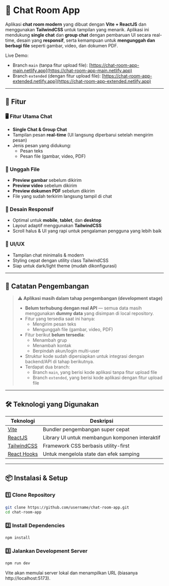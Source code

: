 # 💬 Chat Room App

Aplikasi **chat room modern** yang dibuat dengan **Vite + ReactJS** dan menggunakan **TailwindCSS** untuk tampilan yang menarik. Aplikasi ini mendukung **single chat** dan **group chat** dengan pembaruan UI secara real-time, desain yang **responsif**, serta kemampuan untuk **mengunggah dan berbagi file** seperti gambar, video, dan dokumen PDF.

Live Demo:

- Branch `main` (tanpa fitur upload file): [https://chat-room-app-main.netlify.app](https://chat-room-app-main.netlify.app)
- Branch `extended` (dengan fitur upload file): [https://chat-room-app-extended.netlify.app](https://chat-room-app-extended.netlify.app)

---

## 🚀 Fitur

### 🖥️ Fitur Utama Chat
- **Single Chat & Group Chat**
- Tampilan pesan **real-time** (UI langsung diperbarui setelah mengirim pesan)
- Jenis pesan yang didukung:
  - Pesan teks
  - Pesan file (gambar, video, PDF)

### 📂 Unggah File
- **Preview gambar** sebelum dikirim
- **Preview video** sebelum dikirim
- **Preview dokumen PDF** sebelum dikirim
- File yang sudah terkirim langsung tampil di chat

### 📱 Desain Responsif
- Optimal untuk **mobile**, **tablet**, dan **desktop**
- Layout adaptif menggunakan **TailwindCSS**
- Scroll halus & UI yang rapi untuk pengalaman pengguna yang lebih baik

### 🎨 UI/UX
- Tampilan chat minimalis & modern
- Styling cepat dengan utility class TailwindCSS
- Siap untuk dark/light theme (mudah dikonfigurasi)

---

## 📝 Catatan Pengembangan
> ⚠️ **Aplikasi masih dalam tahap pengembangan (development stage)**  
> - **Belum terhubung dengan real API** — semua data masih menggunakan **dummy data** yang disimpan di local repository.  
> - Fitur yang tersedia saat ini hanya:
>   - Mengirim pesan teks
>   - Mengunggah file (gambar, video, PDF)  
> - Fitur berikut **belum tersedia**:
>   - Menambah grup
>   - Menambah kontak
>   - Berpindah akun/login multi-user  
> - Struktur kode sudah dipersiapkan untuk integrasi dengan backend/API di tahap berikutnya.
> - Terdapat dua branch:
>   - Branch `main`, yang berisi kode aplikasi tanpa fitur upload file
>   - Branch `extended`, yang berisi kode aplikasi dengan fitur upload file

---

## 🛠️ Teknologi yang Digunakan

| Teknologi         | Deskripsi |
|-------------------|-----------|
| [Vite](https://vitejs.dev/) | Bundler pengembangan super cepat |
| [ReactJS](https://react.dev/) | Library UI untuk membangun komponen interaktif |
| [TailwindCSS](https://tailwindcss.com/) | Framework CSS berbasis utility-first |
| [React Hooks](https://react.dev/reference/react) | Untuk mengelola state dan efek samping |

---

## 📦 Instalasi & Setup

### 1️⃣ Clone Repository
```bash
git clone https://github.com/username/chat-room-app.git
cd chat-room-app
```

### 2️⃣ Install Dependencies
```bash
npm install
```

### 3️⃣ Jalankan Development Server
```bash
npm run dev
```

Vite akan memulai server lokal dan menampilkan URL (biasanya http://localhost:5173).
